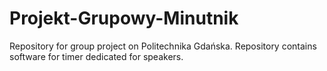 # Projekt-Grupowy-Minutnik
Repository for group project on Politechnika Gdańska. Repository contains software for timer dedicated for speakers.
